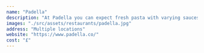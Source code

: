```yaml
---
name: "Padella"
description: "At Padella you can expect fresh pasta with varying sauces. The portions are relatively small, so you can try a couple of pastas, which is especially great if you go with a group. The wait for a table can be long and at some locations they operate a virtual queue, so you can go for a walk or get a drink nearby while you wait."
images: "./src/assets/restaurants/padella.jpg"
address: "Multiple locations"
website: "https://www.padella.co/"
cost: "£"
---
```

